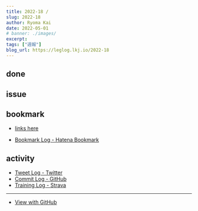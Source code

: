 ```yaml
---
title: 2022-18 / 
slug: 2022-18
author: Ryoma Kai
date: 2022-05-01
# banner: ./images/
excerpt: 
tags: ["週報"]
blog_url: https://leglog.lkj.io/2022-18
---
```


<!--greeting here-->

## done

### 

## issue

### 

## bookmark

- [links here]()


- [Bookmark Log - Hatena Bookmark](https://b.hatena.ne.jp/Ryo_K/bookmark)

## activity

<Tweet tweetLink="" />
<Instagram instagramId="" />
<YouTube youTubeId="" />

- [Tweet Log - Twitter](https://twitter.com/search?q=(from%3Alegnoh)%20until%3A2022-05-01%20since%3A2022-04-25%20-filter%3Areplies&src=typed_query)
- [Commit Log - GitHub](https://github.com/legnoh?tab=overview&from=2022-04-25&to=2022-05-01)
- [Training Log - Strava](https://www.strava.com/athletes/47349424/training/log)

----

- [View with GitHub](https://github.com/legnoh/leglog/blob/master/content/posts/202x/2022/18/index.md)
